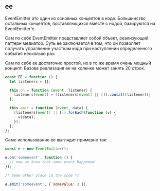 ## ee

EventEmitter это один из основных концептов в ноде. Большинство остальных концептов, поставляющихся вместе с нодой, базируются на EventEmitter'е.

Сам по себе EventEmitter представляет собой объект, реализующий паттерн медиатор. Суть ee заключается в том, что он позволяет получать упралвение участкам кода при наступлении определенного события несколько раз.

Сам по себе ee достаточно простой, но в то же время очень мощный концепт. Базова реализация ee на коленке может занять 20 строк.

```javascript
const EE = function () {
  let listeners = {};

  this.on = function (event, listener) {
    listeners[event] = (listeners[event] || []).concat([listener]);
  };

  this.emit = function (event, data) {
    (listeners[event] || []).forEach(function (v) {
      v(data);
    });
  };
};
```

Само использование ee выглядит примерно так:
```javascript
const e = new EventEmitter();

e.on('someevent', function () {
  // now we know that some event happened
});

/* Some other place in the code */

e.emit('someevent', { someValue: 3 });
```
